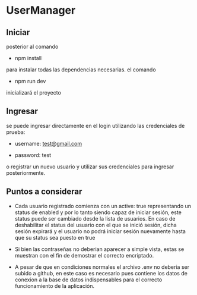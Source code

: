 # UserManager

## Iniciar

posterior al comando 
- npm install
 
para instalar todas las dependencias necesarias.
el comando 
- npm run dev

inicializará el proyecto 

## Ingresar

se puede ingresar directamente en el login utilizando las credenciales de prueba: 

  - username: test@gmail.com
  
  - password: test
 
o registrar un nuevo usuario y utilizar sus credenciales para ingresar posteriormente.

## Puntos a considerar

- Cada usuario registrado comienza con un active: true representando un status de enabled y por lo tanto siendo capaz de iniciar sesión, este status puede ser cambiado desde la lista de usuarios.
En caso de deshabilitar el status del usuario con el que se inició sesión, dicha sesión expirará y el usuario no podrá iniciar sesión nuevamente hasta
que su status sea puesto en true

- Si bien las contraseñas no deberian aparecer a simple vista, estas se muestran con el fin de demostrar el correcto encriptado.

- A pesar de que en condiciones normales el archivo .env no deberia ser subido a github, en este caso es necesario pues contiene los datos de conexion a la 
base de datos indispensables para el correcto funcionamiento de la aplicación. 
